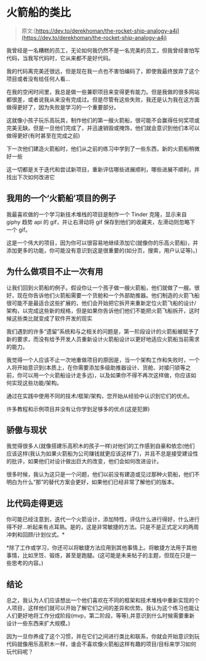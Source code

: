 # 火箭船的类比

> 原文:[https://dev.to/derekhoman/the-rocket-ship-analogy-a4j](https://dev.to/derekhoman/the-rocket-ship-analogy-a4j)

我曾经是一名糟糕的员工，无论如何我仍然不是一名完美的员工，但我曾经害怕写代码，当我写代码时，它从来都不是好代码。

我的代码离完美还很远，但是现在我一点也不害怕编码了，即使我最终放弃了这个项目或者没有给任何人看...

在我的空闲时间里，我总是做一些兼职项目来变得更有能力。但是我做的很多网站都很差，或者说我从来没有完成过。但是尽管有这些失败，我还是认为我在这方面做得更好了，因为失败是学习的一个重要部分。

这就像小孩子玩乐高玩具，制作他们的第一艘火箭船，很可能不会赢得任何奖项或完美无缺。但是一旦他们完成了，并迅速销毁或掩饰，他们就会意识到他们本可以做得更好(有时甚至在完成之前)

下一次他们建造火箭船时，他们从之前的练习中学到了一些东西，新的火箭船稍微好一些

这一切都是关于迭代和尝试新项目，重新评估哪些进展顺利，哪些进展不顺利，并找出下次如何改进它

## [](#an-example-of-a-rocket-ship-project-i-use)我用的一个‘火箭船’项目的例子

我最喜欢做的一个学习新技术堆栈的项目是制作一个 Tinder 克隆，显示来自 giphy 趋势 api 的 gif，并让右滑动将 gif 保存到他们的收藏夹，左滑动则忽略下一个 gif。

这是一个伟大的项目，因为你可以很容易地继续添加它(就像你的乐高火箭船)，并添加更多的功能，你可能没有意识到这是很重要的(如分页，搜索，用户认证等)。)

## [](#why-doing-projects-more-than-once-is-useful)为什么做项目不止一次有用

让我们回到火箭船的例子。假设你让一个孩子做一艘火箭船，他们就做了一艘。很好，现在你告诉他们火箭船需要一个货舱和一个外部助推器。他们制造的火箭飞船很可能不是最适合这些扩展的，他们会开始把它拆开来重新定位火箭飞船的设计/架构，以完成这些新的规格，但是如果你告诉他们他们不能把火箭飞船拆开，这时候这些类比就变成了软件开发的现实

我们遇到的许多“遗留”系统和与之相关的问题是，第一阶段设计的火箭船被赋予了新的要求，而没有给予开发人员重新设计火箭船设计以更好地适应火箭船当前需求的能力。

我觉得一个人应该不止一次地重做项目的原因是，当一个架构工作和失败时，一个人将开始意识到(本质上，在你需要添加多级助推器设计、货舱、对接闩锁等之前，你可以用一个火箭船设计走多远)，以及如果你不得不再次这样做，你应该如何实现这些功能/架构。

通过在实践中使用不同的技术/框架/架构，您开始从经验中认识到它们的优点。

许多教程和示例项目并没有让你学到足够多的优点(这是犯罪)

## [](#pride-and-status-quo)骄傲与现状

我觉得很多人(就像搭建乐高积木的孩子一样)对他们的工作感到自豪和依恋(他们应该这样(我认为如果火箭船为公司赚钱就更应该这样了)，并且不总是接受建设性的批评，如果他们对设计做出巨大的改变，他们会如何改进设计。

很多时候，我认为这只是一个问题，他们以前没有建造或见过那种火箭船，他们不明白为什么“那”的替代方案会更好，如果他们已经非常了解他们的版本。

## [](#taking-it-further-than-code)比代码走得更远

你可能已经注意到，迭代一个火箭设计，添加特性，评估什么进行得好，什么进行得不好...听起来有点耳熟。是的，这是非常敏捷的方法。只是不是正式定义的两周冲刺和回顾/计划仪式。*

*除了工作或学习，你还可以将敏捷方法应用到其他事情上。将敏捷方法用于其他事情，比如烹饪、锻炼，甚至是跑腿。(这可能是未来帖子的主题，但现在只是一些思考的内容。)

## [](#conclusion)结论

总之，我认为人们应该想出一个他们喜欢在不同的框架和技术堆栈中重新实现的个人项目，这样他们就可以开始了解它们之间的差异和优势。我认为这个练习也能让人们更好地将工作分成阶段(mvp，第二阶段，等等),并意识到什么时候需要重新设计一些东西来扩大规模。)

因为一旦你养成了这个习惯，并在它们之间进行类比和联系，你就会开始意识到玩代码就像用乐高积木一样，谁会不喜欢像火箭船这样有趣的项目/目标来学习如何玩代码呢？
